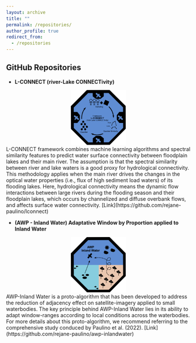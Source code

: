 ```yaml
---
layout: archive
title: ""
permalink: /repositories/
author_profile: true
redirect_from:
  - /repositories
---
```


## GitHub Repositories

* **L-CONNECT (river-Lake CONNECTivity)**
<div style="text-align: center;">
  <img src='/images/lconnect.png' width='150' height='auto' alt='AWP Inland Water Image' />
</div>
L-CONNECT framework combines machine learning algorithms and spectral similarity features to predict water surface connectivity between floodplain lakes and their main river. The assumption is that the spectral similarity between river and lake waters is a good proxy for hydrological connectivity. This methodology applies when the main river drives the changes in the optical water properties (i.e., flux of high sediment load waters) of its flooding lakes. Here, hydrological connectivity means the dynamic flow interactions between large rivers during the flooding season and their floodplain lakes, which occurs by channelized and diffuse overbank flows, and affects surface water connectivity.
[Link](https://github.com/rejane-paulino/lconnect)


* **(AWP - Inland Water) Adaptative Window by Proportion applied to Inland Water**
<div style="text-align: center;">
  <img src='/images/awpinlandwater.png' width='150' height='auto' alt='AWP Inland Water Image' />
</div>
AWP-Inland Water is a proto-algorithm that has been developed to address the reduction of adjacency effect on satellite-imagery applied to small waterbodies. The key principle behind AWP-Inland Water lies in its ability to adapt window-ranges according to local conditions across the waterbodies. For more details about this proto-algorithm, we recommend referring to the comprehensive study conduced by Paulino et al. (2022).
[Link](https://github.com/rejane-paulino/awp-inlandwater)
